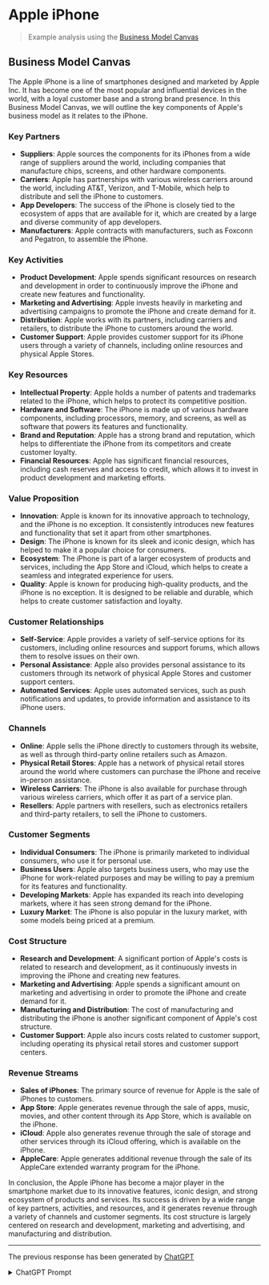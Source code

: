 # Apple iPhone

> Example analysis using the [Business Model Canvas](README.md/#business-model-canvas)

## Business Model Canvas

The Apple iPhone is a line of smartphones designed and marketed by Apple Inc. It has become one of the most popular and influential devices in the world, with a loyal customer base and a strong brand presence. In this Business Model Canvas, we will outline the key components of Apple's business model as it relates to the iPhone.

### Key Partners

* **Suppliers**: Apple sources the components for its iPhones from a wide range of suppliers around the world, including companies that manufacture chips, screens, and other hardware components.
* **Carriers**: Apple has partnerships with various wireless carriers around the world, including AT&T, Verizon, and T-Mobile, which help to distribute and sell the iPhone to customers.
* **App Developers**: The success of the iPhone is closely tied to the ecosystem of apps that are available for it, which are created by a large and diverse community of app developers.
* **Manufacturers**: Apple contracts with manufacturers, such as Foxconn and Pegatron, to assemble the iPhone.

### Key Activities

* **Product Development**: Apple spends significant resources on research and development in order to continuously improve the iPhone and create new features and functionality.
* **Marketing and Advertising**: Apple invests heavily in marketing and advertising campaigns to promote the iPhone and create demand for it.
* **Distribution**: Apple works with its partners, including carriers and retailers, to distribute the iPhone to customers around the world.
* **Customer Support**: Apple provides customer support for its iPhone users through a variety of channels, including online resources and physical Apple Stores.

### Key Resources

* **Intellectual Property**: Apple holds a number of patents and trademarks related to the iPhone, which helps to protect its competitive position.
* **Hardware and Software**: The iPhone is made up of various hardware components, including processors, memory, and screens, as well as software that powers its features and functionality.
* **Brand and Reputation**: Apple has a strong brand and reputation, which helps to differentiate the iPhone from its competitors and create customer loyalty.
* **Financial Resources**: Apple has significant financial resources, including cash reserves and access to credit, which allows it to invest in product development and marketing efforts.

### Value Proposition

* **Innovation**: Apple is known for its innovative approach to technology, and the iPhone is no exception. It consistently introduces new features and functionality that set it apart from other smartphones.
* **Design**: The iPhone is known for its sleek and iconic design, which has helped to make it a popular choice for consumers.
* **Ecosystem**: The iPhone is part of a larger ecosystem of products and services, including the App Store and iCloud, which helps to create a seamless and integrated experience for users.
* **Quality**: Apple is known for producing high-quality products, and the iPhone is no exception. It is designed to be reliable and durable, which helps to create customer satisfaction and loyalty.

### Customer Relationships

* **Self-Service**: Apple provides a variety of self-service options for its customers, including online resources and support forums, which allows them to resolve issues on their own.
* **Personal Assistance**: Apple also provides personal assistance to its customers through its network of physical Apple Stores and customer support centers.
* **Automated Services**: Apple uses automated services, such as push notifications and updates, to provide information and assistance to its iPhone users.

### Channels

* **Online**: Apple sells the iPhone directly to customers through its website, as well as through third-party online retailers such as Amazon.
* **Physical Retail Stores**: Apple has a network of physical retail stores around the world where customers can purchase the iPhone and receive in-person assistance.
* **Wireless Carriers**: The iPhone is also available for purchase through various wireless carriers, which offer it as part of a service plan.
* **Resellers**: Apple partners with resellers, such as electronics retailers and third-party retailers, to sell the iPhone to customers.

### Customer Segments

* **Individual Consumers**: The iPhone is primarily marketed to individual consumers, who use it for personal use.
* **Business Users**: Apple also targets business users, who may use the iPhone for work-related purposes and may be willing to pay a premium for its features and functionality.
* **Developing Markets**: Apple has expanded its reach into developing markets, where it has seen strong demand for the iPhone.
* **Luxury Market**: The iPhone is also popular in the luxury market, with some models being priced at a premium.

### Cost Structure

* **Research and Development**: A significant portion of Apple's costs is related to research and development, as it continuously invests in improving the iPhone and creating new features.
* **Marketing and Advertising**: Apple spends a significant amount on marketing and advertising in order to promote the iPhone and create demand for it.
* **Manufacturing and Distribution**: The cost of manufacturing and distributing the iPhone is another significant component of Apple's cost structure.
* **Customer Support**: Apple also incurs costs related to customer support, including operating its physical retail stores and customer support centers.

### Revenue Streams

* **Sales of iPhones**: The primary source of revenue for Apple is the sale of iPhones to customers.
* **App Store**: Apple generates revenue through the sale of apps, music, movies, and other content through its App Store, which is available on the iPhone.
* **iCloud**: Apple also generates revenue through the sale of storage and other services through its iCloud offering, which is available on the iPhone.
* **AppleCare**: Apple generates additional revenue through the sale of its AppleCare extended warranty program for the iPhone.

In conclusion, the Apple iPhone has become a major player in the smartphone market due to its innovative features, iconic design, and strong ecosystem of products and services. Its success is driven by a wide range of key partners, activities, and resources, and it generates revenue through a variety of channels and customer segments. Its cost structure is largely centered on research and development, marketing and advertising, and manufacturing and distribution.

-----

The previous response has been generated by [ChatGPT](https://chat.openai.com/chat)

<details>
  <summary>ChatGPT Prompt</summary>

## ChatGPT Prompt

```ChatGPT

Act as a Business Consultant from a top management company. 
I want you to generate a Business Model Canvas on {topic}.

The {topic} is "Apple iPhone"
 
Layout the Business Model Canvas in the following format. 
Give reasons why a point is included in the Business Model Canvas. 
Make the list compelling and professional.
 
# {topic}
## Business Model Canvas

[introduction and definition about {topic}]
 
### Key Partners 
[list about key partners, bold - maximum of 4] 

### Key Activities
[list about key activities, bold - maximum of 4] 

### Key Resources 
[list about key partners, bold - maximum of 4] 

### Value Propositions
[list about value proposition, bold - maximum of 4] 

### Customer Relationships
[list about customer relationships, bold - maximum of 4] 

### Channels
[list about channels, bold - maximum of 4] 

### Customer Segments
[list about customer segments, bold - maximum of 4] 

### Cost Structure
[list about cost structure, bold - maximum of 4] 

### Revenue Streams
[list about revenue streams, bold - maximum of 4] 

[conclusion about {topic}]

```

</details>
